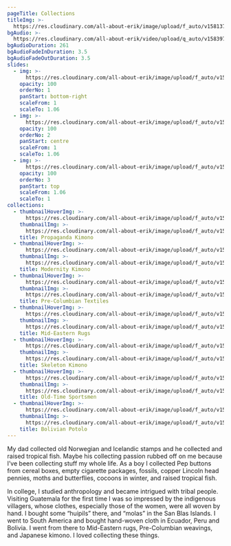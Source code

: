 ```yaml
---
pageTitle: Collections
titleImg: >-
  https://res.cloudinary.com/all-about-erik/image/upload/f_auto/v1581372624/Collections/collections-white_icjjrm.png
bgAudio: >-
  https://res.cloudinary.com/all-about-erik/video/upload/q_auto/v1583971139/Collections/Dicky-Edwardo-Unz_Collections_lqaitw.mp3
bgAudioDuration: 261
bgAudioFadeInDuration: 3.5
bgAudioFadeOutDuration: 3.5
slides:
  - img: >-
      https://res.cloudinary.com/all-about-erik/image/upload/f_auto/v1581372624/Collections/slideshow-01_f4tant.jpg
    opacity: 100
    orderNo: 1
    panStart: bottom-right
    scaleFrom: 1
    scaleTo: 1.06
  - img: >-
      https://res.cloudinary.com/all-about-erik/image/upload/f_auto/v1581372624/Collections/slideshow-02_n5ecs2.png
    opacity: 100
    orderNo: 2
    panStart: centre
    scaleFrom: 1
    scaleTo: 1.06
  - img: >-
      https://res.cloudinary.com/all-about-erik/image/upload/f_auto/v1581372624/Collections/slideshow-03_kc3kzt.jpg
    opacity: 100
    orderNo: 3
    panStart: top
    scaleFrom: 1.06
    scaleTo: 1
collections:
  - thumbnailHoverImg: >-
      https://res.cloudinary.com/all-about-erik/image/upload/f_auto/v1581372624/Collections/01-propaganda-kimono-rollover_yio2ty.jpg
    thumbnailImg: >-
      https://res.cloudinary.com/all-about-erik/image/upload/f_auto/v1581372624/Collections/01-propaganda-kimono_uxwgxd.jpg
    title: Propaganda Kimono
  - thumbnailHoverImg: >-
      https://res.cloudinary.com/all-about-erik/image/upload/f_auto/v1581372625/Collections/02-modernity-kimono-rollover_eu1arp.jpg
    thumbnailImg: >-
      https://res.cloudinary.com/all-about-erik/image/upload/f_auto/v1581372624/Collections/02-modernity-kimono_q0uowo.jpg
    title: Modernity Kimono
  - thumbnailHoverImg: >-
      https://res.cloudinary.com/all-about-erik/image/upload/f_auto/v1581372625/Collections/03-precolumbian-textiles-rollover_lx91bx.jpg
    thumbnailImg: >-
      https://res.cloudinary.com/all-about-erik/image/upload/f_auto/v1581372625/Collections/03-precolumbian-textiles_xrbuu9.jpg
    title: Pre-Columbian Textiles
  - thumbnailHoverImg: >-
      https://res.cloudinary.com/all-about-erik/image/upload/f_auto/v1581372625/Collections/04-mideastern-rugs-rollover_ddoixx.jpg
    thumbnailImg: >-
      https://res.cloudinary.com/all-about-erik/image/upload/f_auto/v1581372625/Collections/04-mideastern-rugs_v84gcs.jpg
    title: Mid-Eastern Rugs
  - thumbnailHoverImg: >-
      https://res.cloudinary.com/all-about-erik/image/upload/f_auto/v1581372625/Collections/06-skeleton-kimono-rollover_ozgkry.jpg
    thumbnailImg: >-
      https://res.cloudinary.com/all-about-erik/image/upload/f_auto/v1581372625/Collections/05-skeleton-kimono_bnj7cd.jpg
    title: Skeleton Kimono
  - thumbnailHoverImg: >-
      https://res.cloudinary.com/all-about-erik/image/upload/f_auto/v1581372625/Collections/06-old-time-sportsmen-rollover_hqrogf.jpg
    thumbnailImg: >-
      https://res.cloudinary.com/all-about-erik/image/upload/f_auto/v1581372625/Collections/06-old-time-sportsmen_d4oqjv.jpg
    title: Old-Time Sportsmen
  - thumbnailHoverImg: >-
      https://res.cloudinary.com/all-about-erik/image/upload/f_auto/v1581372626/Collections/07-bolivian-potolo-rollover_pnqvei.jpg
    thumbnailImg: >-
      https://res.cloudinary.com/all-about-erik/image/upload/f_auto/v1581372625/Collections/07-bolivian-potolo_ed0ods.jpg
    title: Bolivian Potolo
---
```

My dad collected old Norwegian and Icelandic stamps and he collected and raised tropical fish. Maybe his collecting passion rubbed off on me because I’ve been collecting stuff my whole life. As a boy I collected Pep buttons from cereal boxes, empty cigarette packages, fossils, copper Lincoln head pennies, moths and butterflies, cocoons in winter, and raised tropical fish.

In college, I studied anthropology and became intrigued with tribal people. Visiting Guatemala for the first time I was so impressed by the indigenous villagers, whose clothes, especially those of the women, were all woven by hand. I bought some “huipils” there, and “molas” in the San Blas Islands. I went to South America and bought hand-woven cloth in Ecuador, Peru and Bolivia. I went from there to Mid-Eastern rugs, Pre-Columbian weavings, and Japanese kimono. I loved collecting these things.
